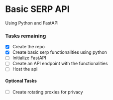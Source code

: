 # Basic SERP API

Using Python and FastAPI

### Tasks remaining

- [x] Create the repo
- [x] Create basic serp functionalities using python
- [ ] Initialize FastAPI
- [ ] Create an API endpoint with the functionalities
- [ ] Host the api

#### Optional Tasks

- [ ] Create rotating proxies for privacy
